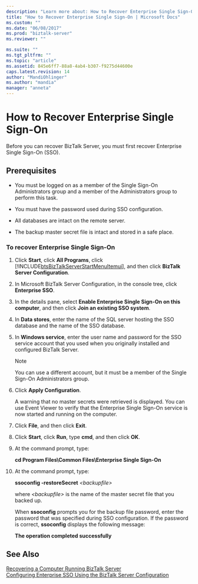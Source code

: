 ```yaml
---
description: "Learn more about: How to Recover Enterprise Single Sign-On"
title: "How to Recover Enterprise Single Sign-On | Microsoft Docs"
ms.custom: ""
ms.date: "06/08/2017"
ms.prod: "biztalk-server"
ms.reviewer: ""

ms.suite: ""
ms.tgt_pltfrm: ""
ms.topic: "article"
ms.assetid: 845e6ff7-88a8-4ab4-b307-f9275d44600e
caps.latest.revision: 14
author: "MandiOhlinger"
ms.author: "mandia"
manager: "anneta"
---
```

# How to Recover Enterprise Single Sign-On
Before you can recover BizTalk Server, you must first recover Enterprise Single Sign-On (SSO).  
  
## Prerequisites  
  
-   You must be logged on as a member of the Single Sign-On Administrators group and a member of the Administrators group to perform this task.  
  
-   You must have the password used during SSO configuration.  
  
-   All databases are intact on the remote server.  
  
-   The backup master secret file is intact and stored in a safe place.  
  
### To recover Enterprise Single Sign-On  
  
1. Click **Start**, click **All Programs**, click [!INCLUDE[btsBizTalkServerStartMenuItemui](../includes/btsbiztalkserverstartmenuitemui-md.md)], and then click **BizTalk Server Configuration**.  
  
2. In Microsoft BizTalk Server Configuration, in the console tree, click **Enterprise SSO**.  
  
3. In the details pane, select **Enable Enterprise Single Sign-On on this computer**, and then click **Join an existing SSO system**.  
  
4. In **Data stores**, enter the name of the SQL server hosting the SSO database and the name of the SSO database.  
  
5. In **Windows service**, enter the user name and password for the SSO service account that you used when you originally installed and configured BizTalk Server.  
  
   > [!NOTE]
   >  You can use a different account, but it must be a member of the Single Sign-On Administrators group.  
  
6. Click **Apply Configuration**.  
  
    A warning that no master secrets were retrieved is displayed. You can use Event Viewer to verify that the Enterprise Single Sign-On service is now started and running on the computer.  
  
7. Click **File**, and then click **Exit**.  
  
8. Click **Start**, click **Run**, type **cmd**, and then click **OK**.  
  
9. At the command prompt, type:  
  
     **cd Program Files\Common Files\Enterprise Single Sign-On**  
  
10. At the command prompt, type:  
  
     **ssoconfig -restoreSecret**  *\<backupfile\>*  
  
     where *\<backupfile\>* is the name of the master secret file that you backed up.  
  
     When **ssoconfig** prompts you for the backup file password, enter the password that was specified during SSO configuration. If the password is correct, **ssoconfig** displays the following message:  
  
     **The operation completed successfully**  
  
## See Also  
 [Recovering a Computer Running BizTalk Server](../core/recovering-a-computer-running-biztalk-server.md)   
 [Configuring Enterprise SSO Using the BizTalk Server Configuration](https://msdn.microsoft.com/library/f63d1aec-a8c7-4e76-a67f-19af69e252f0)
